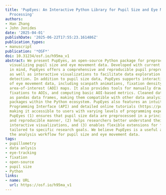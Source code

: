 ```yaml
---
title: 'PupEyes: An Interactive Python Library for Pupil Size and Eye Movement Data
  Processing'
authors:
- Han Zhang
- John Jonides
date: '2025-04-01'
publishDate: '2025-06-22T17:55:23.161486Z'
publication_types:
- manuscript
publication: '*OSF*'
doi: 10.31234/osf.io/h95ma_v1
abstract: We present PupEyes, an open-source Python package for preprocessing and
  visualizing pupil size and eye movement data. Developed with current best practices
  in mind, PupEyes offers a comprehensive and reproducible pupil preprocessing pipeline,
  as well as interactive visualizations to facilitate data exploration and outlier
  detection. In addition to pupil size data, PupEyes supports interactive visualization
  of eye movement data, including scanpath animations, fixation density plots, and
  area-of-interest (AOI) maps. It also provides tools for manually drawing AOIs, assigning
  fixations to AOIs, and computing basic AOI-based metrics. Cleaned data are returned
  as pandas data frames, making them compatible with other data analysis and visualization
  packages within the Python ecosystem. PupEyes also features an intuitive Application
  Programming Interface (API) and detailed online tutorials (https://pupeyes.readthedocs.io/),
  making it accessible to users with varying levels of programming experience. Overall,
  PupEyes (1) ensures that pupil size data are preprocessed in a principled, transparent,
  and reproducible manner, (2) helps researchers better understand their data through
  interactive visualizations, and (3) enables flexible extensions for further analysis
  tailored to specific research goals. We believe PupEyes is a useful addition to
  the analysis workflow for pupil size and eye movement data.
tags:
- pupillometry
- data anlysis
- eye-tracking
- fixation
- open-source
- pupil size
- Python
links:
- name: URL
  url: https://osf.io/h95ma_v1
---
```

